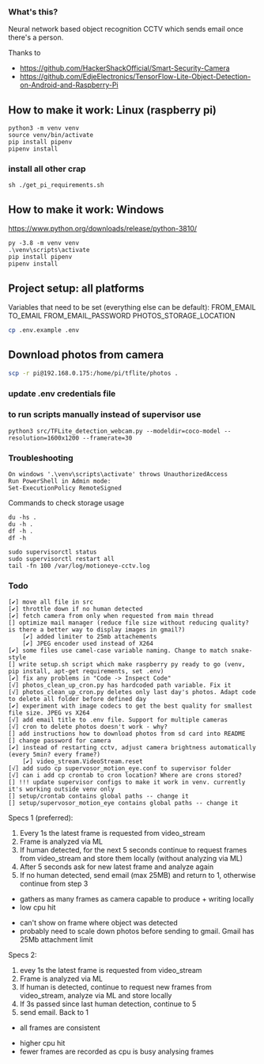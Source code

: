 ### What's this?
Neural network based object recognition CCTV which sends email once there's a person.

Thanks to 
* https://github.com/HackerShackOfficial/Smart-Security-Camera
* https://github.com/EdjeElectronics/TensorFlow-Lite-Object-Detection-on-Android-and-Raspberry-Pi

## How to make it work: Linux (raspberry pi)
```commandline
python3 -m venv venv
source venv/bin/activate
pip install pipenv
pipenv install
```

### install all other crap
```commandline
sh ./get_pi_requirements.sh
```

## How to make it work: Windows
https://www.python.org/downloads/release/python-3810/
```windows (2022.04.14: tflite-runtime has compiled version only for python 3.8 on windows)
py -3.8 -m venv venv
.\venv\scripts\activate
pip install pipenv
pipenv install
```

## Project setup: all platforms
Variables that need to be set (everything else can be default): FROM_EMAIL TO_EMAIL FROM_EMAIL_PASSWORD PHOTOS_STORAGE_LOCATION
```bash
cp .env.example .env
```

## Download photos from camera
```bash
scp -r pi@192.168.0.175:/home/pi/tflite/photos .
```

### update .env credentials file

### to run scripts manually instead of supervisor use
```commandline
python3 src/TFLite_detection_webcam.py --modeldir=coco-model --resolution=1600x1200 --framerate=30
```

### Troubleshooting
```commandline
On windows '.\venv\scripts\activate' throws UnauthorizedAccess
Run PowerShell in Admin mode:
Set-ExecutionPolicy RemoteSigned
```

Commands to check storage usage
```commandline
du -hs .
du -h .
df -h .
df -h
```

```commandline
sudo supervisorctl status
sudo supervisorctl restart all
tail -fn 100 /var/log/motioneye-cctv.log
```


### Todo 
```
[✔] move all file in src
[✔] throttle down if no human detected
[✔] fetch camera from only when requested from main thread
[] optimize mail manager (reduce file size without reducing quality? is there a better way to display images in gmail?)
    [✔] added limiter to 25mb attachements
    [✔] JPEG encoder used instead of X264
[✔] some files use camel-case variable naming. Change to match snake-style
[] write setup.sh script which make raspberry py ready to go (venv, pip install, apt-get requirements, set .env)
[✔] fix any problems in "Code -> Inspect Code"
[√] photos_clean_up_cron.py has hardcoded path variable. Fix it
[√] photos_clean_up_cron.py deletes only last day's photos. Adapt code to delete all folder before defined day
[✔] experiment with image codecs to get the best quality for smallest file size. JPEG vs X264
[√] add email title to .env file. Support for multiple cameras
[√] cron to delete photos doesn't work - why?
[] add instructions how to download photos from sd card into README
[] change password for camera
[✔] instead of restarting cctv, adjust camera brightness automatically (every 5min? every frame?)
    [✔] video_stream.VideoStream.reset
[√] add sudo cp supervosor_motion_eye.conf to supervisor folder
[√] can i add cp crontab to cron location? Where are crons stored?
[] !!! update supervisor configs to make it work in venv. currently it's working outside venv only
[] setup/crontab contains global paths -- change it
[] setup/supervosor_motion_eye contains global paths -- change it
```

Specs 1 (preferred):
1. Every 1s the latest frame is requested from video_stream
2. Frame is analyzed via ML 
3. If human detected, for the next 5 seconds continue to request frames from video_stream and store them locally (without analyzing via ML)
4. After 5 seconds ask for new latest frame and analyze again
5. If no human detected, send email (max 25MB) and return to 1, otherwise continue from step 3

+ gathers as many frames as camera capable to produce + writing locally
+ low cpu hit
- can't show on frame where object was detected
- probably need to scale down photos before sending to gmail. Gmail has 25Mb attachment limit


Specs 2:
1. evey 1s the latest frame is requested from video_stream
2. Frame is analyzed via ML 
3. If human is detected, continue to request new frames from video_stream, analyze via ML and store locally
4. If 3s passed since last human detection, continue to 5
5. send email. Back to 1

+ all frames are consistent 
- higher cpu hit
- fewer frames are recorded as cpu is busy analysing frames
